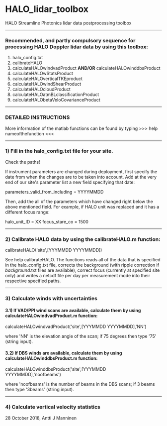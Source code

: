 # HALO_lidar_toolbox
HALO Streamline Photonics lidar data postprocessing toolbox

----
### Recommended, and partly compulsory sequence for processing HALO Doppler lidar data by using this toolbox:
1) halo_config.txt
2) calibrateHALO
3) calculateHALOwindvadProduct **AND/OR** calculateHALOwinddbsProduct
4) calculateHALOwStatsProduct
5) calculateHALOverticalTKEproduct
6) calculateHALOwindShearProduct
7) calculateHALOcloudProduct
8) calculateHALOatmBLclassificationProduct
9) calculateHALObetaVeloCovarianceProduct

----
### DETAILED INSTRUCTIONS

More information of the matlab functions can be found by typing >>>  help nameofthefunction  <<<

----
### 1) Fill in the halo_config.txt file for your site.

Check the paths!

If instrument parameters are changed during deployment, first specify the date from when
the changes are to be taken into account. Add at the very end of our site's parameter list
a new field specifying that date:

parameters_valid_from_including = YYYYMMDD

Then, add the all of the parameters which have changed right below the above mentioned field.
For example, if HALO unit was replaced and it has a different focus range:

halo_unit_ID = XX
focus_stare_co = 1500

----
### 2) Calibrate HALO data by using the calibrateHALO.m function:

calibrateHALO('site',[YYYMMDD YYYYMMDD])

See help calibrateHALO. The functions reads all of the data that is specified in the halo_config.txt
file, corrects the background (with ripple correction if *background*.txt files are available),
correct focus (currently at specified site only) and writes a netcdf file per day per measurement
mode into their respective specified paths.

----
### 3) Calculate winds with uncertainties

  #### 3.1) If VAD/PPI wind scans are available, calculate them by using calculateHALOwindvadProduct.m function:

  calculateHALOwindvadProduct('site',[YYYMMDD YYYYMMDD],'NN')

  where 'NN' is the elevation angle of the scan; if 75 degrees then type '75' (string input).

  #### 3.2) If DBS winds are available, calculate them by using calculateHALOwinddbsProduct.m function:

  calculateHALOwinddbsProduct('site',[YYYMMDD YYYYMMDD],'noofbeams')

  where 'noofbeams' is the number of beams in the DBS scans; if 3 beams then type '3beams' (string input).

----
### 4) Calculate vertical velocity statistics


28 October 2018,
Antti J Manninen
